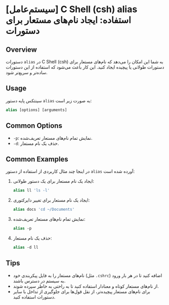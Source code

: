 # [سیستم‌عامل] C Shell (csh) alias استفاده: ایجاد نام‌های مستعار برای دستورات

## Overview
دستورات `alias` در C Shell (csh) به شما این امکان را می‌دهد که نام‌های مستعار برای دستورات طولانی یا پیچیده ایجاد کنید. این کار باعث می‌شود که استفاده از این دستورات ساده‌تر و سریع‌تر شود.

## Usage
سینتکس پایه دستور `alias` به صورت زیر است:

```csh
alias [options] [arguments]
```

## Common Options
- `-p`: نمایش تمام نام‌های مستعار تعریف‌شده.
- `-d`: حذف یک نام مستعار.

## Common Examples
در اینجا چند مثال کاربردی از استفاده از دستور `alias` آورده شده است:

1. ایجاد یک نام مستعار برای یک دستور طولانی:
   ```csh
   alias ll 'ls -l'
   ```

2. ایجاد یک نام مستعار برای تغییر دایرکتوری:
   ```csh
   alias docs 'cd ~/Documents'
   ```

3. نمایش تمام نام‌های مستعار تعریف‌شده:
   ```csh
   alias -p
   ```

4. حذف یک نام مستعار:
   ```csh
   alias -d ll
   ```

## Tips
- نام‌های مستعار را به فایل پیکربندی خود (مثل `.cshrc`) اضافه کنید تا در هر بار ورود به سیستم در دسترس باشند.
- از نام‌های مستعار کوتاه و معنادار استفاده کنید تا به راحتی به خاطر سپرده شوند.
- برای نام‌های مستعار پیچیده‌تر، از نقل قول‌ها برای جلوگیری از تداخل با سایر دستورات استفاده کنید.